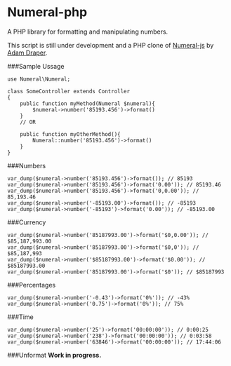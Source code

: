 # Numeral-php
A PHP library for formatting and manipulating numbers. 

This script is still under development and a PHP clone of [Numeral-js](https://github.com/adamwdraper/Numeral-js) by [Adam Draper](https://github.com/adamwdraper).

###Sample Ussage
```
use Numeral\Numeral;

class SomeController extends Controller
{
    public function myMethod(Numeral $numeral){
        $numeral->number('85193.456')->format()
    }
    // OR

    public function myOtherMethod(){
        Numeral::number('85193.456')->format()
    }
}
```

###Numbers
```
var_dump($numeral->number('85193.456')->format()); // 85193
var_dump($numeral->number('85193.456')->format('0.00')); // 85193.46
var_dump($numeral->number('85193.456')->format('0,0.00')); // 85,193.46
var_dump($numeral->number('-85193.00')->format()); // -85193
var_dump($numeral->number('-85193')->format('0.00')); // -85193.00
```

###Currency
```
var_dump($numeral->number('85187993.00')->format('$0,0.00')); // $85,187,993.00
var_dump($numeral->number('85187993.00')->format('$0,0')); // $85,187,993
var_dump($numeral->number('$85187993.00')->format('$0.00')); // $85187993.00
var_dump($numeral->number('85187993.00')->format('$0')); // $85187993
```

###Percentages

```
var_dump($numeral->number('-0.43')->format('0%')); // -43%
var_dump($numeral->number('0.75')->format('0%')); // 75%
```

###Time

```
var_dump($numeral->number('25')->format('00:00:00')); // 0:00:25
var_dump($numeral->number('238')->format('00:00:00')); // 0:03:58
var_dump($numeral->number('63846')->format('00:00:00')); // 17:44:06
```

###Unformat 
**Work in progress.**
